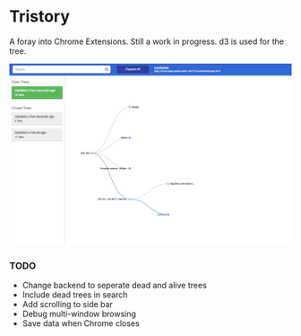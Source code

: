 # Tristory

A foray into Chrome Extensions. Still a work in progress. d3 is used for the tree. 

![screenshot](screenshots/main.png)

### TODO
* Change backend to seperate dead and alive trees
* Include dead trees in search
* Add scrolling to side bar
* Debug multi-window browsing
* Save data when Chrome closes